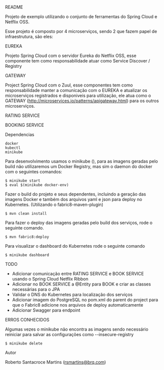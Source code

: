 README

Projeto de exemplo utilizando o conjunto de ferramentas do Spring Cloud e Netflix OSS.

Esse projeto é composto por 4 microserviços, sendo 2 que fazem papel de infraestrutura, são eles:

EUREKA

Projeto Spring Cloud com o servidor Eureka do Netflix OSS, esse componente tem como responsabilidade atuar como Service Discover / Registry

GATEWAY 

Project Spring Cloud com o Zuul, esse componentes tem como responsabilidade manter a comunicação com o EUREKA e atualizar os microserviços registrados e disponiveis para utilização, ele atua como o GATEWAY (http://microservices.io/patterns/apigateway.html) para os outros microserviços.

RATING SERVICE

BOOKING SERVICE

Dependencias

	docker 
	kubectl
	minikube


Para desenvolvimento usamos o minikube (), para as imagens geradas pelo build não utilizaremos um Docker Registry, mas sim o daemon do docker com o seguintes comandos:

	$ minikube start 
	$ eval $(minikube docker-env)

Fazer o build do projeto e seus dependentes, incluindo a geração das imagens Docker e também dos arquivos yaml e json para deploy no Kubernetes. (Utilizando o fabric8-maven-plugin)

	$ mvn clean install

Para fazer o deploy das imagens geradas pelo build dos serviços, rode o seguinte comando.
	
	$ mvn fabric8:deploy

Para visualizar o dashboard do Kubernetes rode o seguinte comando
	
	$ minikube dashboard

TODO 

- Adicionar comunicação entre RATING SERVICE e BOOK SERVICE usando o Spring Cloud Netflix Ribbon
- Adicionar no BOOK SERVICE a @Entity para BOOK e criar as classes necessárias para o JPA
- Validar o DNS do Kubernetes para localização dos serviços
- Adicionar imagem do PostgreSQL no pom.xml do parent do project para que o Fabric8 adicione nos arquivos de deploy automaticamente
- Adicionar Swagger para endpoint

ERROS CONHECIDOS

Algumas vezes o minikube não encontra as imagens sendo necessário reiniciar para salvar as configurações como --insecure-registry

	$ minikube delete

Autor

Roberto Santacroce Martins (rsmartins@brq.com)



